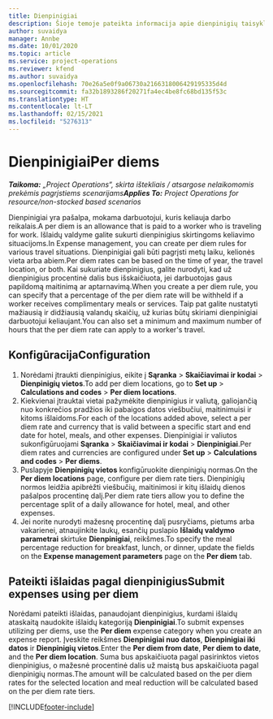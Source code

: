 ```yaml
---
title: Dienpinigiai
description: Šioje temoje pateikta informacija apie dienpinigių taisykles, kurios naudojamos išlaidų valdyme.
author: suvaidya
manager: Annbe
ms.date: 10/01/2020
ms.topic: article
ms.service: project-operations
ms.reviewer: kfend
ms.author: suvaidya
ms.openlocfilehash: 70e26a5e0f9a06730a2166318006429195335d4d
ms.sourcegitcommit: fa32b1893286f20271fa4ec4be8fc68bd135f53c
ms.translationtype: HT
ms.contentlocale: lt-LT
ms.lasthandoff: 02/15/2021
ms.locfileid: "5276313"
---
```

# <a name="per-diems"></a><span data-ttu-id="7cdd6-103">Dienpinigiai</span><span class="sxs-lookup"><span data-stu-id="7cdd6-103">Per diems</span></span>

<span data-ttu-id="7cdd6-104">_**Taikoma:** „Project Operations“, skirta ištekliais / atsargose nelaikomomis prekėmis pagrįstiems scenarijams_</span><span class="sxs-lookup"><span data-stu-id="7cdd6-104">_**Applies To:** Project Operations for resource/non-stocked based scenarios_</span></span>


<span data-ttu-id="7cdd6-105">Dienpinigiai yra pašalpa, mokama darbuotojui, kuris keliauja darbo reikalais.</span><span class="sxs-lookup"><span data-stu-id="7cdd6-105">A per diem is an allowance that is paid to a worker who is traveling for work.</span></span> <span data-ttu-id="7cdd6-106">Išlaidų valdyme galite sukurti dienpinigius skirtingoms keliavimo situacijoms.</span><span class="sxs-lookup"><span data-stu-id="7cdd6-106">In Expense management, you can create per diem rules for  various travel situations.</span></span> <span data-ttu-id="7cdd6-107">Dienpinigiai gali būti pagrįsti metų laiku, kelionės vieta arba abiem.</span><span class="sxs-lookup"><span data-stu-id="7cdd6-107">Per diem rates can be based on the time of year, the travel location, or both.</span></span> <span data-ttu-id="7cdd6-108">Kai sukuriate dienpinigius, galite nurodyti, kad už dienpinigius procentinė dalis bus išskaičiuota, jei darbuotojas gaus papildomą maitinimą ar aptarnavimą.</span><span class="sxs-lookup"><span data-stu-id="7cdd6-108">When you create a per diem  rule, you can specify that a percentage of the per diem rate will be withheld if a worker receives complimentary meals or services.</span></span> <span data-ttu-id="7cdd6-109">Taip pat galite nustatyti mažiausią ir didžiausią valandų skaičių, už kurias būtų skiriami dienpinigiai darbuotojui keliaujant.</span><span class="sxs-lookup"><span data-stu-id="7cdd6-109">You can also set a minimum and maximum number of hours that the per diem rate can apply to a worker's travel.</span></span>

## <a name="configuration"></a><span data-ttu-id="7cdd6-110">Konfigūracija</span><span class="sxs-lookup"><span data-stu-id="7cdd6-110">Configuration</span></span> 

1. <span data-ttu-id="7cdd6-111">Norėdami įtraukti dienpinigius, eikite į **Sąranka** > **Skaičiavimai ir kodai** > **Dienpinigių vietos**.</span><span class="sxs-lookup"><span data-stu-id="7cdd6-111">To add per diem locations, go to **Set up** > **Calculations and codes** > **Per diem locations**.</span></span>
2. <span data-ttu-id="7cdd6-112">Kiekvienai įtrauktai vietai pažymėkite dienpinigius ir valiutą, galiojančią nuo konkrečios pradžios iki pabaigos datos viešbučiui, maitinimuisi ir kitoms išlaidoms.</span><span class="sxs-lookup"><span data-stu-id="7cdd6-112">For each of the locations added above, select a per diem rate and currency that is valid between a specific start and end date for hotel, meals, and other expenses.</span></span> <span data-ttu-id="7cdd6-113">Dienpinigiai ir valiutos sukonfigūruojami **Sąranka** > **Skaičiavimai ir kodai** > **Dienpinigiai**.</span><span class="sxs-lookup"><span data-stu-id="7cdd6-113">Per diem rates and currencies are configured under **Set up** > **Calculations and codes** > **Per diems**.</span></span>
3. <span data-ttu-id="7cdd6-114">Puslapyje **Dienpinigių vietos** konfigūruokite dienpinigių normas.</span><span class="sxs-lookup"><span data-stu-id="7cdd6-114">On the **Per diem locations** page, configure per diem rate tiers.</span></span> <span data-ttu-id="7cdd6-115">Dienpinigių normos leidžia apibrėžti viešbučių, maitinimosi ir kitų išlaidų dienos pašalpos procentinę dalį.</span><span class="sxs-lookup"><span data-stu-id="7cdd6-115">Per diem rate tiers allow you to define the percentage split of a daily allowance for hotel, meal, and other expenses.</span></span> 
4. <span data-ttu-id="7cdd6-116">Jei norite nurodyti mažesnę procentinę dalį pusryčiams, pietums arba vakarienei, atnaujinkite laukų, esančių puslapio **Išlaidų valdymo parametrai** skirtuke **Dienpinigiai**, reikšmes.</span><span class="sxs-lookup"><span data-stu-id="7cdd6-116">To specify the meal percentage reduction for breakfast, lunch, or dinner, update the fields on the **Expense management parameters** page on the **Per diem** tab.</span></span> 
    
## <a name="submit-expenses-using-per-diem"></a><span data-ttu-id="7cdd6-117">Pateikti išlaidas pagal dienpinigius</span><span class="sxs-lookup"><span data-stu-id="7cdd6-117">Submit expenses using per diem</span></span>
<span data-ttu-id="7cdd6-118">Norėdami pateikti išlaidas, panaudojant dienpinigius, kurdami išlaidų ataskaitą naudokite išlaidų kategoriją **Dienpinigiai**.</span><span class="sxs-lookup"><span data-stu-id="7cdd6-118">To submit expenses utilizing per diems, use the **Per diem** expense category when you create an expense report.</span></span> <span data-ttu-id="7cdd6-119">Įveskite reikšmes **Dienpinigiai nuo datos**, **Dienpinigiai iki datos** ir **Dienpinigių vietos**.</span><span class="sxs-lookup"><span data-stu-id="7cdd6-119">Enter the **Per diem from date**, **Per diem to date**,  and the **Per diem location**.</span></span> <span data-ttu-id="7cdd6-120">Suma bus apskaičiuota pagal pasirinktos vietos dienpinigius, o mažesnė procentinė dalis už maistą bus apskaičiuota pagal dienpinigių normas.</span><span class="sxs-lookup"><span data-stu-id="7cdd6-120">The amount will be calculated based on the per diem rates for the selected location and meal reduction will be calculated based on the per diem rate tiers.</span></span>


[!INCLUDE[footer-include](../includes/footer-banner.md)]